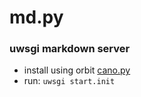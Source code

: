 # md.py

### uwsgi markdown server

* install using orbit [cano.py](https://github.com/underground-software/cano.py)
* run: `uwsgi start.init`
